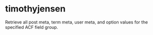 # timothyjensen
Retrieve all post meta, term meta, user meta, and option values for the specified ACF field group.
